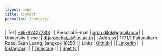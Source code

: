 ```yaml
---
layout: page
title: Contact
permalink: /contact/
---
```


| Tel | [+66-824277813][tel] |
| Personal E-mail | [jaron.dilok@gmail.com][mail] |
| University E-mail | [di.jaronchai_st@tni.ac.th][unimail] |
| Address | 1771/1 Pattanakarn Road, Suan Luang, Bangkok 10250 |
| Links | [Github][github] |
|  | [LinkedIn][linkedin] |
|  | [Instagram][insta] |
|  | [Telegram][telegram] |
|  | [Spotify][spotify] |

<!-- Reference -->
[tel]: tel:+66824277813
[mail]: mailto:jaron.dilok@gmail.com
[unimail]: mailto:di.jaronchai_st@tni.ac.th

[github]: https://github.com/jarondlk
[linkedin]: https://www.linkedin.com/in/jaronchai/
[insta]: https://instagram.com/jarondlk?igshid=YmMyMTA2M2Y=
[telegram]: https://t.me/Alfynodon
[spotify]: https://open.spotify.com/user/31bk4em3a7hmexsukia5w44lh3wu?si=6aea0f277d624640

